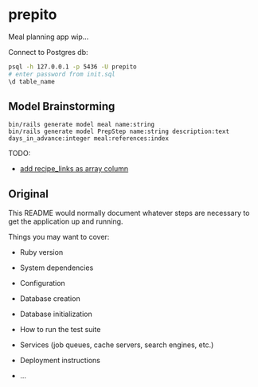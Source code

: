 # prepito

Meal planning app wip...

Connect to Postgres db:

```bash
psql -h 127.0.0.1 -p 5436 -U prepito
# enter password from init.sql
\d table_name
```

## Model Brainstorming

```
bin/rails generate model meal name:string
bin/rails generate model PrepStep name:string description:text days_in_advance:integer meal:references:index

```

TODO:
* [add recipe_links as array column](https://stackoverflow.com/questions/32409820/add-an-array-column-in-rails)

## Original

This README would normally document whatever steps are necessary to get the
application up and running.

Things you may want to cover:

* Ruby version

* System dependencies

* Configuration

* Database creation

* Database initialization

* How to run the test suite

* Services (job queues, cache servers, search engines, etc.)

* Deployment instructions

* ...
